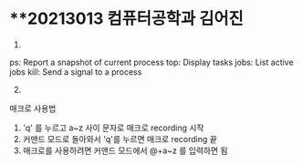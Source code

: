 # **20213013  컴퓨터공학과 김어진

1.

ps: Report a snapshot of current process
top: Display tasks
jobs: List active jobs
kill: Send a signal to a process

2.

매크로 사용법
1. 'q' 를 누르고 a~z 사이 문자로 매크로 recording 시작
2. 커맨드 모드로 돌아와서 'q'를 누르면 매크로 recording 끝
3. 매크로를 사용하려면 커맨드 모드에서 @+a~z 를 입력하면 됨
